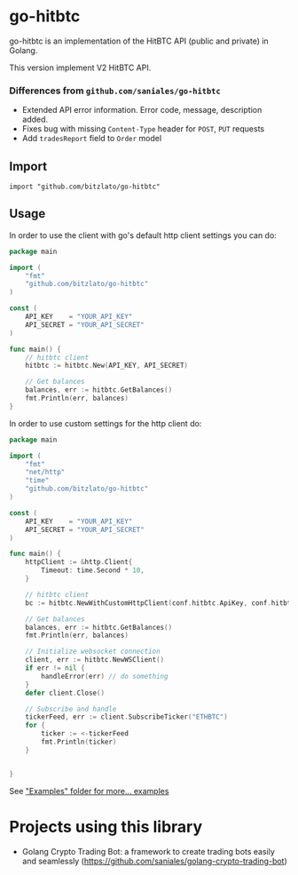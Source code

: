 go-hitbtc
==========

go-hitbtc is an implementation of the HitBTC API (public and private) in Golang.

This version implement V2 HitBTC API.

### Differences from `github.com/saniales/go-hitbtc`

* Extended API error information. Error code, message, description added.
* Fixes bug with missing `Content-Type` header for `POST`, `PUT` requests
* Add `tradesReport` field to `Order` model

## Import
	import "github.com/bitzlato/go-hitbtc"
	
## Usage

In order to use the client with go's default http client settings you can do:

~~~ go
package main

import (
	"fmt"
	"github.com/bitzlato/go-hitbtc"
)

const (
	API_KEY    = "YOUR_API_KEY"
	API_SECRET = "YOUR_API_SECRET"
)

func main() {
	// hitbtc client
	hitbtc := hitbtc.New(API_KEY, API_SECRET)

	// Get balances
	balances, err := hitbtc.GetBalances()
	fmt.Println(err, balances)
}
~~~

In order to use custom settings for the http client do:

~~~ go
package main

import (
	"fmt"
	"net/http"
	"time"
	"github.com/bitzlato/go-hitbtc"
)

const (
	API_KEY    = "YOUR_API_KEY"
	API_SECRET = "YOUR_API_SECRET"
)

func main() {
	httpClient := &http.Client{
		Timeout: time.Second * 10,
	}

	// hitbtc client
	bc := hitbtc.NewWithCustomHttpClient(conf.hitbtc.ApiKey, conf.hitbtc.ApiSecret, httpClient)

	// Get balances
	balances, err := hitbtc.GetBalances()
	fmt.Println(err, balances)

	// Initialize websocket connection
	client, err := hitbtc.NewWSClient()
	if err != nil {
		handleError(err) // do something
	}
	defer client.Close()

	// Subscribe and handle
	tickerFeed, err := client.SubscribeTicker("ETHBTC")
	for {
		ticker := <-tickerFeed
		fmt.Println(ticker)
	}


}
~~~

See ["Examples" folder for more... examples](https://github.com/bitzlato/go-hitbtc/blob/master/examples/hitbtc.go)

# Projects using this library

- Golang Crypto Trading Bot: a framework to create trading bots easily and seamlessly (https://github.com/saniales/golang-crypto-trading-bot)
